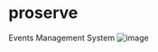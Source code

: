# proserve
Events Management System
![image](https://user-images.githubusercontent.com/80000101/109855086-e0405200-7c7d-11eb-9af3-4c64359c28fe.png)
